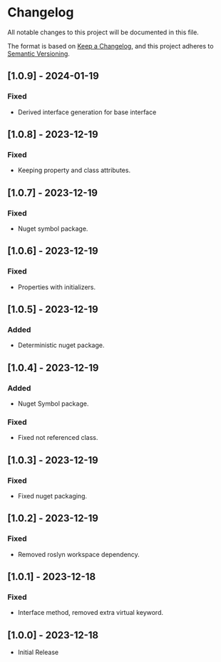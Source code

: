 # Changelog
All notable changes to this project will be documented in this file.

The format is based on [Keep a Changelog](https://keepachangelog.com/en/1.0.0/),
and this project adheres to [Semantic Versioning](https://semver.org/spec/v2.0.0.html).

## [1.0.9] - 2024-01-19
### Fixed
- Derived interface generation for base interface

## [1.0.8] - 2023-12-19
### Fixed
- Keeping property and class attributes.

## [1.0.7] - 2023-12-19
### Fixed
- Nuget symbol package.

## [1.0.6] - 2023-12-19
### Fixed
- Properties with initializers.

## [1.0.5] - 2023-12-19
### Added
- Deterministic nuget package.

## [1.0.4] - 2023-12-19
### Added
- Nuget Symbol package.
### Fixed
- Fixed not referenced class.

## [1.0.3] - 2023-12-19
### Fixed
- Fixed nuget packaging.

## [1.0.2] - 2023-12-19
### Fixed
- Removed roslyn workspace dependency.

## [1.0.1] - 2023-12-18
### Fixed
- Interface method, removed extra virtual keyword.


## [1.0.0] - 2023-12-18
- Initial Release